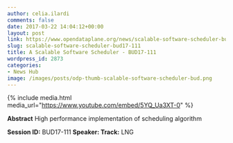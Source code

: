 ```yaml
---
author: celia.ilardi
comments: false
date: 2017-03-22 14:04:12+00:00
layout: post
link: https://www.opendataplane.org/news/scalable-software-scheduler-bud17-111/
slug: scalable-software-scheduler-bud17-111
title: A Scalable Software Scheduler - BUD17-111
wordpress_id: 2873
categories:
- News Hub
image: /images/posts/odp-thumb-scalable-software-scheduler-bud.png
---
```


{% include media.html media_url="https://www.youtube.com/embed/5YQ_Ua3XT-0" %}

**Abstract**
High performance implementation of scheduling algorithm

**Session ID:** BUD17-111
**Speaker:
Track:** LNG
